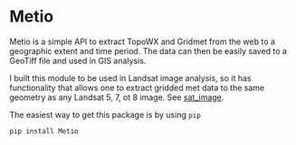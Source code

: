 # Metio

Metio is a simple API to extract TopoWX and Gridmet from the web to a geographic extent and time period.  The data can then be easily saved to a GeoTiff file and used in GIS analysis.

I built this module to be used in Landsat image analysis, so it has functionality that allows one to extract gridded met
data to the same geometry as any Landsat 5, 7, ot 8 image.  See [sat_image](github.com/dgketchum/satellite_image).

The easiest way to get this package is by using `pip`

```
pip install Metio
```

